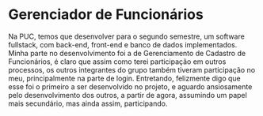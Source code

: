 ﻿# Gerenciador de Funcionários

 Na PUC, temos que desenvolver para o segundo semestre, um software fullstack, com back-end, front-end e banco de dados implementados. Minha parte no desenvolvimento foi a de Gerenciamento de Cadastro de Funcionários, é claro que assim como terei participação em outros processos, os outros integrantes do grupo também tiveram participação no meu, principalmente na parte de login. Entretando, felizmente digo que esse foi o primeiro a ser desenvolvido no projeto, e aguardo ansiosamente pelo desenvolvimento dos outros, a partir de agora, assumindo um papel mais secundário, mas ainda assim, participando.

